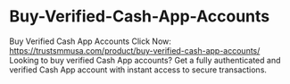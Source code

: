 # Buy-Verified-Cash-App-Accounts
Buy Verified Cash App Accounts Click Now: https://trustsmmusa.com/product/buy-verified-cash-app-accounts/ Looking to buy verified Cash App accounts? Get a fully authenticated and verified Cash App account with instant access to secure transactions.
